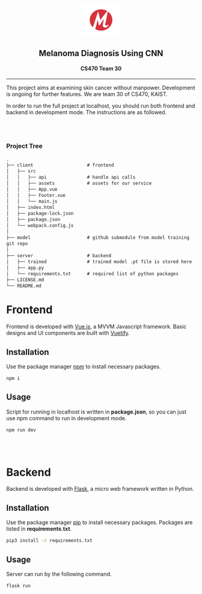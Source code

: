 <p align="center"><img width="100" src="./client/src/assets/logo.png"></p>

<h2 align="center">Melanoma Diagnosis Using CNN</h2>
<h4 align="center">CS470 Team 30</h4>

---

This project aims at examining skin cancer without manpower. Development is ongoing for further features. We are team 30 of CS470, KAIST.

In order to run the full project at localhost, you should run both frontend and backend in development mode. The instructions are as followed.

<br></br>

### Project Tree
```
.
├── client                    # frontend
│   ├── src
│   │   ├── api               # handle api calls
│   │   ├── assets            # assets for our service
│   │   ├── App.vue
│   │   ├── Footer.vue
│   │   └── main.js
│   ├── index.html
│   ├── package-lock.json
│   ├── package.json
│   └── webpack.config.js
│
├── model                     # github submodule from model training git repo
│
├── server                    # backend
│   ├── trained               # trained model .pt file is stored here
│   ├── app.py
│   └── requirements.txt      # required list of python packages
├── LICENSE.md
└── README.md
```

# Frontend

Frontend is developed with [Vue.js](https://vuejs.org/), a MVVM Javascript framework. Basic designs and UI components are built with [Vuetify](https://vuetifyjs.com/). 
## Installation

Use the package manager [npm](https://www.npmjs.com/) to install necessary packages.
```bash
npm i
```

## Usage

Script for running in localhost is written in **package.json**, so you can just use npm command to run in development mode.
```bash
npm run dev
```

<br></br>

# Backend
Backend is developed with [Flask](https://flask.palletsprojects.com/en/1.1.x/), a micro web framework written in Python.
## Installation

Use the package manager [pip](https://pip.pypa.io/en/stable/) to install necessary packages. Packages are listed in **requirements.txt**.
```bash
pip3 install -r requirements.txt
```

## Usage

Server can run by the following command.
```bash
flask run
```